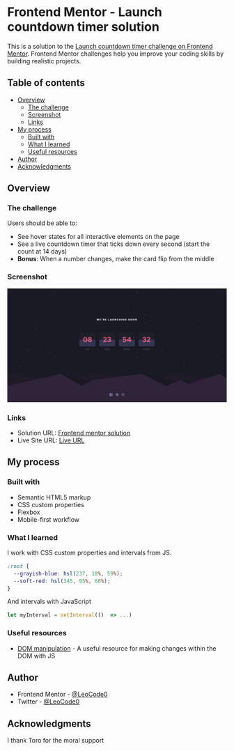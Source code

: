 # Frontend Mentor - Launch countdown timer solution

This is a solution to the [Launch countdown timer challenge on Frontend Mentor](https://www.frontendmentor.io/challenges/launch-countdown-timer-N0XkGfyz-). Frontend Mentor challenges help you improve your coding skills by building realistic projects.

## Table of contents

- [Overview](#overview)
  - [The challenge](#the-challenge)
  - [Screenshot](#screenshot)
  - [Links](#links)
- [My process](#my-process)
  - [Built with](#built-with)
  - [What I learned](#what-i-learned)
  - [Useful resources](#useful-resources)
- [Author](#author)
- [Acknowledgments](#acknowledgments)

## Overview

### The challenge

Users should be able to:

- See hover states for all interactive elements on the page
- See a live countdown timer that ticks down every second (start the count at 14 days)
- **Bonus**: When a number changes, make the card flip from the middle

### Screenshot

![](./src/images/screenshot.png)

### Links

- Solution URL: [Frontend mentor solution](https://www.frontendmentor.io/challenges/launch-countdown-timer-N0XkGfyz-/hub/responsive-counter-using-flex-Dy95o5RpaL)
- Live Site URL: [Live URL](https://countdown-fm.vercel.app/)

## My process

### Built with

- Semantic HTML5 markup
- CSS custom properties
- Flexbox
- Mobile-first workflow

### What I learned

I work with CSS custom properties and intervals from JS.

```css
:root {
  --grayish-blue: hsl(237, 18%, 59%);
  --soft-red: hsl(345, 95%, 68%);
}
```
And intervals with JavaScript
```js
let myInterval = setInterval(()  => ...)
```

### Useful resources

- [DOM manipulation](https://platzi.com/clases/dom/) - A useful resource for making changes within the DOM with JS

## Author

- Frontend Mentor - [@LeoCode0](https://www.frontendmentor.io/profile/LeoCode0)
- Twitter - [@LeoCode0](https://www.twitter.com/LeoCode0)

## Acknowledgments

I thank Toro for the moral support
